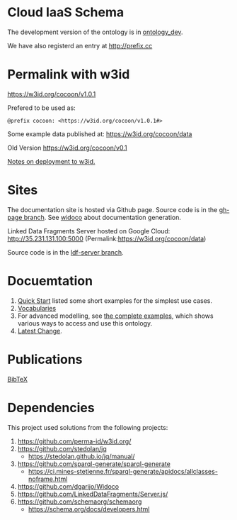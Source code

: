 # Cloud IaaS Schema
The development version of the ontology is in [ontology_dev](ontology_dev/README.md).

We have also registerd an entry at http://prefix.cc

# Permalink with w3id
https://w3id.org/cocoon/v1.0.1

Prefered to be used as:

    @prefix cocoon: <https://w3id.org/cocoon/v1.0.1#>

Some example data published at: https://w3id.org/cocoon/data

Old Version https://w3id.org/cocoon/v0.1

[Notes on deployment to w3id.](w3id.md)

# Sites
The documentation site is hosted via Github page.
Source code is in the [gh-page branch](https://github.com/miranda-zhang/cloud-computing-schema/tree/gh-pages).
See [widoco](widoco/README.md) about documentation generation.

Linked Data Fragments Server hosted on Google Cloud:
http://35.231.131.100:5000
(Permalink:https://w3id.org/cocoon/data)

Source code is in the [ldf-server branch](https://github.com/miranda-zhang/cloud-computing-schema/tree/ldf-server).

# Docuemtation
1. [Quick Start](example/quickstart.md) listed some short examples for the simplest use cases.
2. [Vocabularies](vocabularies.md)
3. For advanced modelling, see [the complete examples](example/README.md), which shows various ways to access and use this ontology.
4. [Latest Change](revision_history.md).

# Publications
[BibTeX](BibTeX.md)

# Dependencies
This project used solutions from the following projects:
1. https://github.com/perma-id/w3id.org/
2. https://github.com/stedolan/jq
   - https://stedolan.github.io/jq/manual/
3. https://github.com/sparql-generate/sparql-generate
   - https://ci.mines-stetienne.fr/sparql-generate/apidocs/allclasses-noframe.html
4. https://github.com/dgarijo/Widoco
5. https://github.com/LinkedDataFragments/Server.js/
6. https://github.com/schemaorg/schemaorg
   - https://schema.org/docs/developers.html
